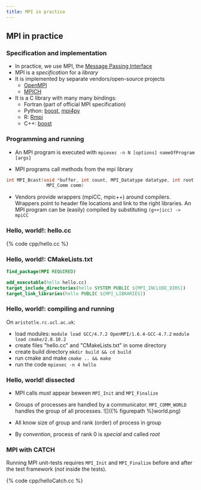 ```yaml
---
title: MPI in practice
---
```


## MPI in practice




### Specification and implementation

* In practice, we use MPI, the [Message Passing Interface](http://en.wikipedia.org/wiki/Message_Passing_Interface)
* MPI is a *specification* for a *library*
* It is implemented by separate vendors/open-source projects
     - [OpenMPI](http://www.open-mpi.org/)
     - [MPICH](http://www.mpich.org/)
* It is a C library with many many bindings:
     - Fortran (part of official MPI specification)
     - Python: [boost](http://www.boost.org/doc/libs/1_55_0/doc/html/mpi/python.html), [mpi4py](http://mpi4py.scipy.org/)
     - R: [Rmpi](http://cran.r-project.org/web/packages/Rmpi/index.html)
     - C++: [boost](http://www.boost.org/doc/libs/1_57_0/doc/html/mpi.html)

### Programming and running

* An MPI program is executed with ``mpiexec -n N [options] nameOfProgram [args]``

* MPI programs call methods from the mpi library

``` cpp
int MPI_Bcast(void *buffer, int count, MPI_Datatype datatype, int root,
               MPI_Comm comm)
```

* Vendors provide wrappers (mpiCC, mpic++) around compilers.
  Wrappers point to header file locations and link to the right libraries.
  An MPI program can be (easily) compiled by substituting ``(g++|icc) -> mpiCC``

### Hello, world!: hello.cc

{% code cpp/hello.cc %}

### Hello, world!: CMakeLists.txt

``` CMake
find_package(MPI REQUIRED)

add_executable(hello hello.cc)
target_include_directories(hello SYSTEM PUBLIC ${MPI_INCLUDE_DIRS})
target_link_libraries(hello PUBLIC ${MPI_LIBRARIES})
```

### Hello, world!: compiling and running

On `aristotle.rc.ucl.ac.uk`:

- load modules:
  ``module load GCC/4.7.2 OpenMPI/1.6.4-GCC-4.7.2``
  ``module load cmake/2.8.10.2``
- create files "hello.cc" and "CMakeLists.txt" in some directory
- create build directory ``mkdir build && cd build``
- run cmake and make ``cmake .. && make``
- run the code ``mpiexec -n 4 hello``

### Hello, world! dissected

- MPI calls *must* appear beween ``MPI_Init`` and ``MPI_Finalize``
- Groups of processes are handled by a communicator. `MPI_COMM_WORLD` handles
    the group of all processes.
    ![]({% figurepath %}world.png)

- All know size of group and rank (order) of process in group
- By *convention*, process of rank 0 is *special* and called *root*

### MPI with CATCH

Running MPI unit-tests requires ``MPI_Init`` and ``MPI_Finalize`` before and after the
test framework (*not* inside the tests).

{% code cpp/helloCatch.cc %}
